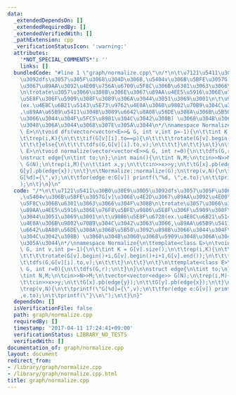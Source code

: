 ```yaml
---
data:
  _extendedDependsOn: []
  _extendedRequiredBy: []
  _extendedVerifiedWith: []
  _pathExtension: cpp
  _verificationStatusIcon: ':warning:'
  attributes:
    '*NOT_SPECIAL_COMMENTS*': ''
    links: []
  bundledCode: "#line 1 \"graph/normalize.cpp\"\n/*\n\t\u7121\u5411\u30B0\u30E9\u30D5\
    \u3092dfs\u3057\u305F\u3068\u304D\u306B,\u5404v\u306B\u5BFE\u3057G[v]\u306E\u4E2D\
    \u3067\u89AA\u3092\u4E00\u756A\u6700\u5F8C\u306B\u6301\u3063\u3066\u304F\u308B\
    \n\trotate\u3057\u3066\u308B\u306E\u3067\u89AA\u4EE5\u5916\u306E\u76F8\u5BFE\u9806\
    \u5E8F\u306F\u5909\u308F\u3089\u306A\u3044\u3051\u3069\u3001\n\t\u9806\u5E8F\u6728\
    (ex.\u4E8C\u6B21\u5143\u5E73\u9762\u4E0A\u306B\u9802\u70B9\u304C\u3042\u3063\u3066\
    ,\u89AA\u65B9\u5411\u304B\u3089\u6642\u8A08\u56DE\u308A\u306B\u5B50\u3092\u898B\
    \u3066\u3044\u304F\u5FC5\u8981\u304C\u3042\u308B) \u3068\u304B\u3060\u3068\u5909\
    \u3048\u306A\u3044\u3068\u307E\u305A\u3044\n*/\nnamespace Normalize{\n\ttemplate<class\
    \ E>\n\tvoid dfs(vector<vector<E>>& G, int v,int p=-1){\n\t\tint K = G[v].size();\n\
    \t\trep(i,K){\n\t\t\tif(G[v][i].to==p){\n\t\t\t\trotate(G[v].begin()+i,G[v].begin()+i+1,G[v].end());\n\
    \t\t\t}else{\n\t\t\t\tdfs(G,G[v][i].to,v);\n\t\t\t}\n\t\t}\n\t}\n\ttemplate<class\
    \ E>\n\tvoid normalize(vector<vector<E>>& G, int r=0){\n\t\tdfs(G,r);\n\t}\n}\n\
    \nstruct edge{\n\tint to;\n};\nint main(){\n\tint N,M;\n\tcin>>N>>M;\n\tvector<vector<edge>>\
    \ G(N);\n\trep(i,M){\n\t\tint x,y;\n\t\tcin>>x>>y;\n\t\tG[x].pb(edge{y});\n\t\t\
    G[y].pb(edge{x});\n\t}\n\tNormalize::normalize(G);\n\trep(v,N){\n\t\tprintf(\"\
    G[%d]={\",v);\n\t\tfor(edge e:G[v]) printf(\"%d, \",e.to);\n\t\tprintf(\"}\\n\"\
    );\n\t}\n}\n"
  code: "/*\n\t\u7121\u5411\u30B0\u30E9\u30D5\u3092dfs\u3057\u305F\u3068\u304D\u306B\
    ,\u5404v\u306B\u5BFE\u3057G[v]\u306E\u4E2D\u3067\u89AA\u3092\u4E00\u756A\u6700\
    \u5F8C\u306B\u6301\u3063\u3066\u304F\u308B\n\trotate\u3057\u3066\u308B\u306E\u3067\
    \u89AA\u4EE5\u5916\u306E\u76F8\u5BFE\u9806\u5E8F\u306F\u5909\u308F\u3089\u306A\
    \u3044\u3051\u3069\u3001\n\t\u9806\u5E8F\u6728(ex.\u4E8C\u6B21\u5143\u5E73\u9762\
    \u4E0A\u306B\u9802\u70B9\u304C\u3042\u3063\u3066,\u89AA\u65B9\u5411\u304B\u3089\
    \u6642\u8A08\u56DE\u308A\u306B\u5B50\u3092\u898B\u3066\u3044\u304F\u5FC5\u8981\
    \u304C\u3042\u308B) \u3068\u304B\u3060\u3068\u5909\u3048\u306A\u3044\u3068\u307E\
    \u305A\u3044\n*/\nnamespace Normalize{\n\ttemplate<class E>\n\tvoid dfs(vector<vector<E>>&\
    \ G, int v,int p=-1){\n\t\tint K = G[v].size();\n\t\trep(i,K){\n\t\t\tif(G[v][i].to==p){\n\
    \t\t\t\trotate(G[v].begin()+i,G[v].begin()+i+1,G[v].end());\n\t\t\t}else{\n\t\t\
    \t\tdfs(G,G[v][i].to,v);\n\t\t\t}\n\t\t}\n\t}\n\ttemplate<class E>\n\tvoid normalize(vector<vector<E>>&\
    \ G, int r=0){\n\t\tdfs(G,r);\n\t}\n}\n\nstruct edge{\n\tint to;\n};\nint main(){\n\
    \tint N,M;\n\tcin>>N>>M;\n\tvector<vector<edge>> G(N);\n\trep(i,M){\n\t\tint x,y;\n\
    \t\tcin>>x>>y;\n\t\tG[x].pb(edge{y});\n\t\tG[y].pb(edge{x});\n\t}\n\tNormalize::normalize(G);\n\
    \trep(v,N){\n\t\tprintf(\"G[%d]={\",v);\n\t\tfor(edge e:G[v]) printf(\"%d, \"\
    ,e.to);\n\t\tprintf(\"}\\n\");\n\t}\n}"
  dependsOn: []
  isVerificationFile: false
  path: graph/normalize.cpp
  requiredBy: []
  timestamp: '2017-04-11 17:24:41+09:00'
  verificationStatus: LIBRARY_NO_TESTS
  verifiedWith: []
documentation_of: graph/normalize.cpp
layout: document
redirect_from:
- /library/graph/normalize.cpp
- /library/graph/normalize.cpp.html
title: graph/normalize.cpp
---
```

